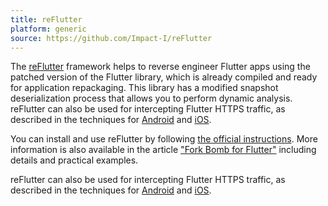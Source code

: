 ```yaml
---
title: reFlutter
platform: generic
source: https://github.com/Impact-I/reFlutter
---
```


The [reFlutter](https://github.com/Impact-I/reFlutter) framework helps to reverse engineer Flutter apps using the patched version of the Flutter library, which is already compiled and ready for application repackaging. This library has a modified snapshot deserialization process that allows you to perform dynamic analysis. reFlutter can also be used for intercepting Flutter HTTPS traffic, as described in the techniques for [Android](../../techniques/android/MASTG-TECH-0109.md) and [iOS](../../techniques/ios/MASTG-TECH-0110.md).

You can install and use reFlutter by following [the official instructions](https://github.com/Impact-I/reFlutter?tab=readme-ov-file#install). More information is also available in the article ["Fork Bomb for Flutter"](https://swarm.ptsecurity.com/fork-bomb-for-flutter/) including details and practical examples.

reFlutter can also be used for intercepting Flutter HTTPS traffic, as described in the techniques for [Android](../../techniques/android/MASTG-TECH-0109.md) and [iOS](../../techniques/ios/MASTG-TECH-0110.md).
